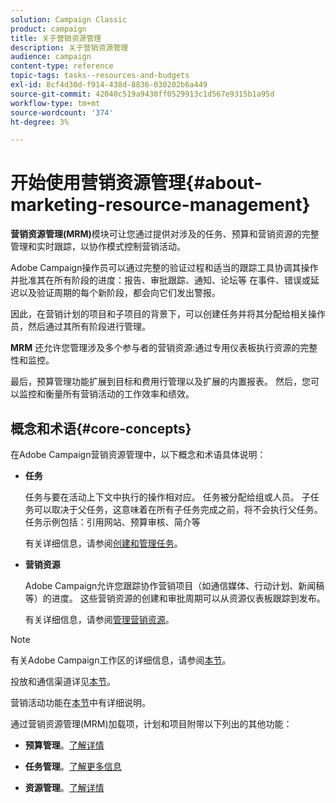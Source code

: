 ```yaml
---
solution: Campaign Classic
product: campaign
title: 关于营销资源管理
description: 关于营销资源管理
audience: campaign
content-type: reference
topic-tags: tasks--resources-and-budgets
exl-id: 8cf4d30d-f914-438d-8836-030202b6a449
source-git-commit: 42040c519a9430ff0529913c1d567e9315b1a95d
workflow-type: tm+mt
source-wordcount: '374'
ht-degree: 3%

---
```


# 开始使用营销资源管理{#about-marketing-resource-management}

<!--
>[!AVAILABILITY]
>
>:warning: This capability is not available in Campaign v8. [Learn more](https://experienceleague.adobe.com/docs/campaign/campaign-v8/campaign-home.html)
-->

**营销资源管理(MRM)**&#x200B;模块可让您通过提供对涉及的任务、预算和营销资源的完整管理和实时跟踪，以协作模式控制营销活动。

Adobe Campaign操作员可以通过完整的验证过程和适当的跟踪工具协调其操作并批准其在所有阶段的进度：报告、审批跟踪、通知、论坛等 在事件、错误或延迟以及验证周期的每个新阶段，都会向它们发出警报。

因此，在营销计划的项目和子项目的背景下，可以创建任务并将其分配给相关操作员，然后通过其所有阶段进行管理。

**MRM** 还允许您管理涉及多个参与者的营销资源:通过专用仪表板执行资源的完整性和监控。

最后，预算管理功能扩展到目标和费用行管理以及扩展的内置报表。 然后，您可以监控和衡量所有营销活动的工作效率和绩效。

## 概念和术语{#core-concepts}

在Adobe Campaign营销资源管理中，以下概念和术语具体说明：

* **任务**

   任务与要在活动上下文中执行的操作相对应。 任务被分配给组或人员。 子任务可以取决于父任务，这意味着在所有子任务完成之前，将不会执行父任务。 任务示例包括：引用网站、预算审核、简介等

   有关详细信息，请参阅[创建和管理任务](../../campaign/using/creating-and-managing-tasks.md)。

* **营销资源**

   Adobe Campaign允许您跟踪协作营销项目（如通信媒体、行动计划、新闻稿等）的进度。 这些营销资源的创建和审批周期可以从资源仪表板跟踪到发布。

   有关详细信息，请参阅[管理营销资源](../../campaign/using/managing-marketing-resources.md)。

>[!NOTE]
>
>有关Adobe Campaign工作区的详细信息，请参阅[本节](../../platform/using/adobe-campaign-workspace.md)。
>  
>投放和通信渠道详见[本节](../../delivery/using/steps-about-delivery-creation-steps.md)。
>
>营销活动功能在[本节](../../campaign/using/accessing-marketing-campaigns.md)中有详细说明。

通过营销资源管理(MRM)加载项，计划和项目附带以下列出的其他功能：

* **预算管理**。[了解详情](../../campaign/using/controlling-costs.md)

* **任务管理**。[了解更多信息](../../campaign/using/creating-and-managing-tasks.md)

* **资源管理**。[了解详情](../../campaign/using/managing-marketing-resources.md)
